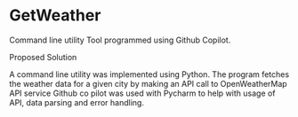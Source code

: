 # GetWeather
Command line utility Tool programmed using Github Copilot.

Proposed Solution

A command line utility was implemented using Python. 
The program fetches the weather data for a given city by making an API call to OpenWeatherMap API service
Github co pilot was used with Pycharm to help with usage of API, data parsing and error handling.
